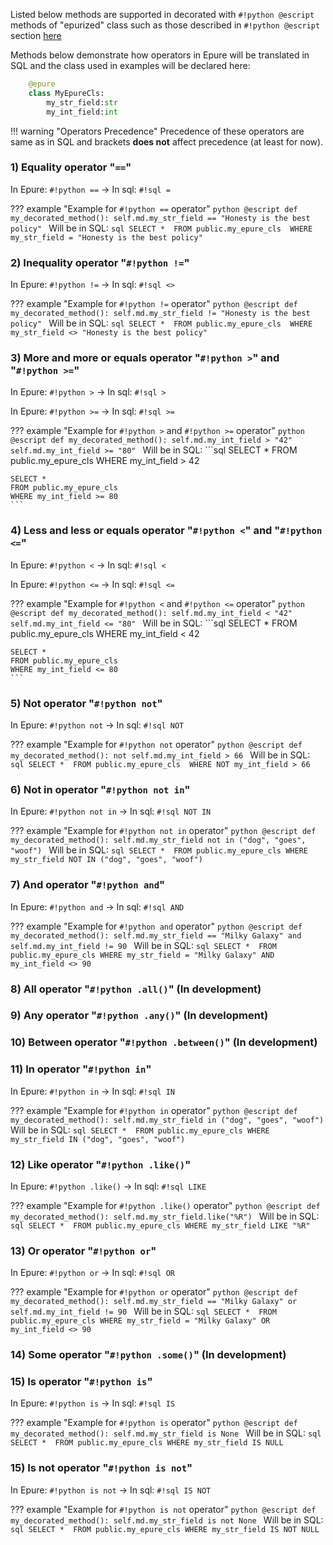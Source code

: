 <!-- ## Supported ColumnProxy methods with @escript decorator -->

Listed below methods are supported in decorated with `#!python @escript` methods of "epurized" class such as those described in `#!python @escript` section <a href="">here</a>

Methods below demonstrate how operators in Epure will be translated in SQL and the class used in examples will be declared here:

```python
    @epure
    class MyEpureCls:
        my_str_field:str
        my_int_field:int
```

!!! warning "Operators Precedence" 
    Precedence of these operators are same as in SQL and brackets __does not__ affect precedence (at least for now).

<!-- '==': '=',
'!=': '<>',
'<': '<',
'<=': '<=',
'>': '>',
'>=': '>=',
'not': 'NOT',
'not in': 'NOT IN',
'and': 'AND',
# 'all': 'ALL',
# 'any': 'ANY',
# 'in range':'BETWEEN',
'in': 'IN',
'like': 'LIKE',
'or': 'OR',
# 'some':'SOME',
'is': 'IS',
'is not': 'IS NOT' -->

### 1) Equality operator "`==`"
    
In Epure: `#!python ==` -> In sql: `#!sql =`

??? example "Example for `#!python ==` operator"
    ```python
    @escript
    def my_decorated_method():
        self.md.my_str_field == "Honesty is the best policy"
    ```
    Will be in SQL:
    ```sql
    SELECT * 
    FROM public.my_epure_cls 
    WHERE my_str_field = "Honesty is the best policy"
    ```


### 2) Inequality operator "`#!python !=`"
    
In Epure: `#!python !=` -> In sql: `#!sql <>`

??? example "Example for `#!python !=` operator"
    ```python
    @escript
    def my_decorated_method():
        self.md.my_str_field != "Honesty is the best policy"
    ```
    Will be in SQL:
    ```sql
    SELECT * 
    FROM public.my_epure_cls 
    WHERE my_str_field <> "Honesty is the best policy"
    ```

### 3) More and more or equals operator "`#!python >`" and "`#!python >=`"
    
In Epure: `#!python >` -> In sql: `#!sql >`

In Epure: `#!python >=` -> In sql: `#!sql >=`

??? example "Example for `#!python >` and `#!python >=` operator"
    ```python
    @escript
    def my_decorated_method():
        self.md.my_int_field > "42"
        self.md.my_int_field >= "80"
    ```
    Will be in SQL:
    ```sql
    SELECT * 
    FROM public.my_epure_cls 
    WHERE my_int_field > 42

    SELECT * 
    FROM public.my_epure_cls 
    WHERE my_int_field >= 80
    ```

### 4) Less and less or equals operator "`#!python <`" and "`#!python <=`"
    
In Epure: `#!python <` -> In sql: `#!sql <`

In Epure: `#!python <=` -> In sql: `#!sql <=`

??? example "Example for `#!python <` and `#!python <=` operator"
    ```python
    @escript
    def my_decorated_method():
        self.md.my_int_field < "42"
        self.md.my_int_field <= "80"
    ```
    Will be in SQL:
    ```sql
    SELECT * 
    FROM public.my_epure_cls 
    WHERE my_int_field < 42

    SELECT * 
    FROM public.my_epure_cls 
    WHERE my_int_field <= 80
    ```

### 5) Not operator "`#!python not`"
    
In Epure: `#!python not` -> In sql: `#!sql NOT`

??? example "Example for `#!python not` operator"
    ```python
    @escript
    def my_decorated_method():
        not self.md.my_int_field > 66
    ```
    Will be in SQL:
    ```sql
    SELECT * 
    FROM public.my_epure_cls 
    WHERE NOT my_int_field > 66
    ```

### 6) Not in operator "`#!python not in`"
    
In Epure: `#!python not in` -> In sql: `#!sql NOT IN`

??? example "Example for `#!python not in` operator"
    ```python
    @escript
    def my_decorated_method():
        self.md.my_str_field not in ("dog", "goes", "woof")
    ```
    Will be in SQL:
    ```sql
    SELECT * 
    FROM public.my_epure_cls
    WHERE my_str_field NOT IN ("dog", "goes", "woof")
    ```

### 7) And operator "`#!python and`"

In Epure: `#!python and` -> In sql: `#!sql AND`

??? example "Example for `#!python and` operator"
    ```python
    @escript
    def my_decorated_method():
        self.md.my_str_field == "Milky Galaxy" and self.md.my_int_field != 90
    ```
    Will be in SQL:
    ```sql
    SELECT * 
    FROM public.my_epure_cls
    WHERE my_str_field = "Milky Galaxy" AND my_int_field <> 90
    ```


### 8) All operator "`#!python .all()`" (In development)

### 9) Any operator "`#!python .any()`" (In development)

### 10) Between operator "`#!python .between()`" (In development)

### 11) In operator "`#!python in`"
    
In Epure: `#!python in` -> In sql: `#!sql IN`

??? example "Example for `#!python in` operator"
    ```python
    @escript
    def my_decorated_method():
        self.md.my_str_field in ("dog", "goes", "woof")
    ```
    Will be in SQL:
    ```sql
    SELECT * 
    FROM public.my_epure_cls
    WHERE my_str_field IN ("dog", "goes", "woof")
    ```

### 12) Like operator "`#!python .like()`"
    
In Epure: `#!python .like()` -> In sql: `#!sql LIKE`

??? example "Example for `#!python .like()` operator"
    ```python
    @escript
    def my_decorated_method():
        self.md.my_str_field.like("%R")
    ```
    Will be in SQL:
    ```sql
    SELECT * 
    FROM public.my_epure_cls
    WHERE my_str_field LIKE "%R"
    ```

### 13) Or operator "`#!python or`"

In Epure: `#!python or` -> In sql: `#!sql OR`

??? example "Example for `#!python or` operator"
    ```python
    @escript
    def my_decorated_method():
        self.md.my_str_field == "Milky Galaxy" or self.md.my_int_field != 90
    ```
    Will be in SQL:
    ```sql
    SELECT * 
    FROM public.my_epure_cls
    WHERE my_str_field = "Milky Galaxy" OR my_int_field <> 90
    ```

### 14) Some operator "`#!python .some()`" (In development)

### 15) Is operator "`#!python is`"
    
In Epure: `#!python is` -> In sql: `#!sql IS`

??? example "Example for `#!python is` operator"
    ```python
    @escript
    def my_decorated_method():
        self.md.my_str_field is None
    ```
    Will be in SQL:
    ```sql
    SELECT * 
    FROM public.my_epure_cls
    WHERE my_str_field IS NULL
    ```

### 15) Is not operator "`#!python is not`"
    
In Epure: `#!python is not` -> In sql: `#!sql IS NOT`

??? example "Example for `#!python is not` operator"
    ```python
    @escript
    def my_decorated_method():
        self.md.my_str_field is not None
    ```
    Will be in SQL:
    ```sql
    SELECT * 
    FROM public.my_epure_cls
    WHERE my_str_field IS NOT NULL
    ```